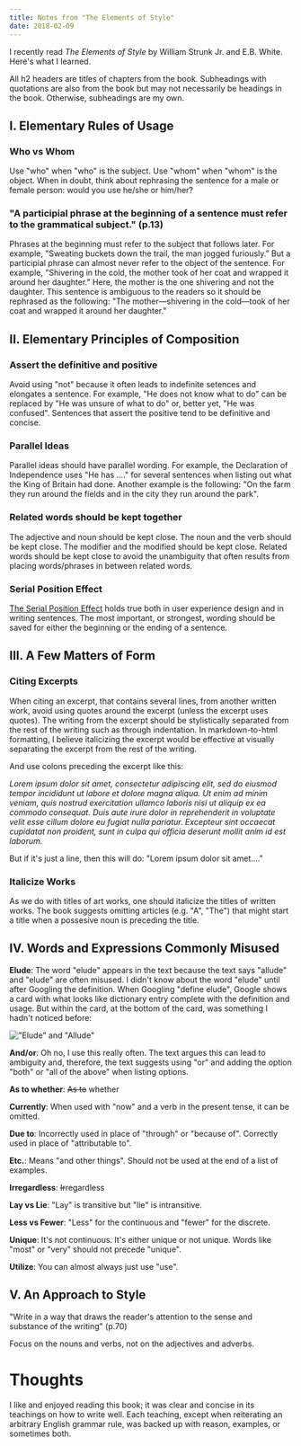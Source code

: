 ```yaml
---
title: Notes from "The Elements of Style"
date: 2018-02-09
---
```


I recently read _The Elements of Style_ by William Strunk Jr. and E.B. White. Here's what I learned.

All h2 headers are titles of chapters from the book. Subheadings with quotations are also from the book but may not necessarily be headings in the book. Otherwise, subheadings are my own.

## I. Elementary Rules of Usage

### Who vs Whom

Use "who" when "who" is the subject. Use "whom" when "whom" is the object. When in doubt, think about rephrasing the sentence for a male or female person: would you use he/she or him/her?

### "A participial phrase at the beginning of a sentence must refer to the grammatical subject." (p.13)

Phrases at the beginning must refer to the subject that follows later. For example, "Sweating buckets down the trail, the man jogged furiously." But a participial phrase can almost never refer to the object of the sentence. For example, "Shivering in the cold, the mother took of her coat and wrapped it around her daughter." Here, the mother is the one shivering and not the daughter. This sentence is ambiguous to the readers so it should be rephrased as the following: "The mother—shivering in the cold—took of her coat and wrapped it around her daughter."

## II. Elementary Principles of Composition

### Assert the definitive and positive

Avoid using "not" because it often leads to indefinite setences and elongates a sentence. For example, "He does not know what to do" can be replaced by "He was unsure of what to do" or, better yet, "He was confused". Sentences that assert the positive tend to be definitive and concise.

### Parallel Ideas

Parallel ideas should have parallel wording. For example, the Declaration of Independence uses "He has ...." for several sentences when listing out what the King of Britain had done. Another example is the following: "On the farm they run around the fields and in the city they run around the park".

### Related words should be kept together

The adjective and noun should be kept close. The noun and the verb should be kept close. The modifier and the modified should be kept close. Related words should be kept close to avoid the unambiguity that often results from placing words/phrases in between related words.

### Serial Position Effect

[The Serial Position Effect](https://lawsofux.com/serial-position-effect.html) holds true both in user experience design and in writing sentences. The most important, or strongest, wording should be saved for either the beginning or the ending of a sentence.

## III. A Few Matters of Form

### Citing Excerpts

When citing an excerpt, that contains several lines, from another written work, avoid using quotes around the excerpt (unless the excerpt uses quotes). The writing from the excerpt should be stylistically separated from the rest of the writing such as through indentation. In markdown-to-html formatting, I believe italicizing the excerpt would be effective at visually separating the excerpt from the rest of the writing.

And use colons preceding the excerpt like this:

_Lorem ipsum dolor sit amet, consectetur adipiscing elit, sed do eiusmod tempor incididunt ut labore et dolore magna aliqua. Ut enim ad minim veniam, quis nostrud exercitation ullamco laboris nisi ut aliquip ex ea commodo consequat. Duis aute irure dolor in reprehenderit in voluptate velit esse cillum dolore eu fugiat nulla pariatur. Excepteur sint occaecat cupidatat non proident, sunt in culpa qui officia deserunt mollit anim id est laborum._

But if it's just a line, then this will do: "Lorem ipsum dolor sit amet...."

### Italicize Works

As we do with titles of art works, one should italicize the titles of written works. The book suggests omitting articles (e.g. "A", "The") that might start a title when a possesive noun is preceding the title.

## IV. Words and Expressions Commonly Misused

**Elude**: The word "elude" appears in the text because the text says "allude" and "elude" are often misused. I didn't know about the word "elude" until after Googling the definition. When Googling "define elude", Google shows a card with what looks like dictionary entry complete with the definition and usage. But within the card, at the bottom of the card, was something I hadn't noticed before:

!["Elude" and "Allude"](https://s22.postimg.cc/3laavp1pt/elude.png)

**And/or**: Oh no, I use this really often. The text argues this can lead to ambiguity and, therefore, the text suggests using "or" and adding the option "both" or "all of the above" when listing options.

**As to whether**: ~~As to~~ whether

**Currently**: When used with "now" and a verb in the present tense, it can be omitted.

**Due to**: Incorrectly used in place of "through" or "because of". Correctly used in place of "attributable to".

**Etc.**: Means "and other things". Should not be used at the end of a list of examples.

**Irregardless**: ~~Ir~~regardless

**Lay vs Lie**: "Lay" is transitive but "lie" is intransitive.

**Less vs Fewer**: "Less" for the continuous and "fewer" for the discrete.

**Unique**: It's not continuous. It's either unique or not unique. Words like "most" or "very" should not precede "unique".

**Utilize**: You can almost always just use "use".

## V. An Approach to Style

"Write in a way that draws the reader's attention to the sense and substance of the writing" (p.70)

Focus on the nouns and verbs, not on the adjectives and adverbs.

# Thoughts

I like and enjoyed reading this book; it was clear and concise in its teachings on how to write well. Each teaching, except when reiterating an arbitrary English grammar rule, was backed up with reason, examples, or sometimes both.
